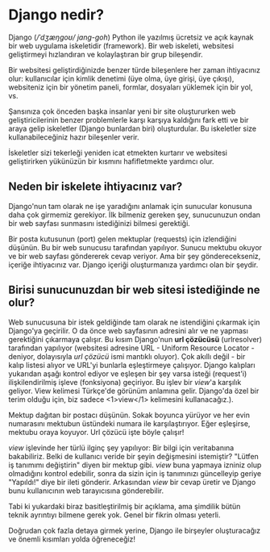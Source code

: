 # Django nedir?

Django (*/ˈdʒæŋɡoʊ/ jang-goh*) Python ile yazılmış ücretsiz ve açık kaynak bir web uygulama iskeletidir (framework). Bir web iskeleti, websitesi geliştirmeyi hızlandıran ve kolaylaştıran bir grup bileşendir.

Bir websitesi geliştirdiğinizde benzer türde bileşenlere her zaman ihtiyacınız olur: kullanıcılar için kimlik denetimi (üye olma, üye girişi, üye çıkışı), websiteniz için bir yönetim paneli, formlar, dosyaları yüklemek için bir yol, vs.

Şansınıza çok önceden başka insanlar yeni bir site oluştururken web geliştiricilerinin benzer problemlerle karşı karşıya kaldığını fark etti ve bir araya gelip iskeletler (Django bunlardan biri) oluşturdular. Bu iskeletler size kullanabileceğiniz hazır bileşenler verir.

İskeletler sizi tekerleği yeniden icat etmekten kurtarır ve websitesi geliştirirken yükünüzün bir kısmını hafifletmekte yardımcı olur.

## Neden bir iskelete ihtiyacınız var?

Django'nun tam olarak ne işe yaradığını anlamak için sunucular konusuna daha çok girmemiz gerekiyor. İlk bilmeniz gereken şey, sunucunuzun ondan bir web sayfası sunmasını istediğinizi bilmesi gerektiği.

Bir posta kutusunun (port) gelen mektuplar (requests) için izlendiğini düşünün. Bu bir web sunucusu tarafından yapılıyor. Sunucu mektubu okuyor ve bir web sayfası göndererek cevap veriyor. Ama bir şey gönderecekseniz, içeriğe ihtiyacınız var. Django içeriği oluşturmanıza yardımcı olan bir şeydir.

## Birisi sunucunuzdan bir web sitesi istediğinde ne olur?

Web sunucusuna bir istek geldiğinde tam olarak ne istendiğini çıkarmak için Django'ya geçirilir. O da önce web sayfasının adresini alır ve ne yapması gerektiğini çıkarmaya çalışır. Bu kısım Django'nun **url çözücüsü** (urlresolver) tarafından yapılıyor (websitesi adresine URL - Uniform Resource Locator - deniyor, dolayısıyla *url çözücü* ismi mantıklı oluyor). Çok akıllı değil - bir kalıp listesi alıyor ve URL'yi bunlarla eşleştirmeye çalışıyor. Django kalıpları yukarıdan aşağı kontrol ediyor ve eşleşen bir şey varsa isteği (request'i) ilişkilendirilmiş işleve (fonksiyona) geçiriyor. Bu işlev bir *view*'a karşılık geliyor. View kelimesi Türkçe'de görünüm anlamına gelir. Django'da özel bir terim olduğu için, biz sadece <1>view</1> kelimesini kullanacağız.).

Mektup dağıtan bir postacı düşünün. Sokak boyunca yürüyor ve her evin numarasını mektubun üstündeki numara ile karşılaştırıyor. Eğer eşleşirse, mektubu oraya koyuyor. Url çözücü işte böyle çalışır!

*view* işlevinde her türlü ilginç şey yapılıyor: Bir bilgi için veritabanına bakabiliriz. Belki de kullanıcı veride bir şeyin değişmesini istemiştir? "Lütfen iş tanımımı değiştirin" diyen bir mektup gibi. *view* buna yapmaya izniniz olup olmadığını kontrol edebilir, sonra da sizin için iş tanımınızı güncelleyip geriye "Yapıldı!" diye bir ileti gönderir. Arkasından *view* bir cevap üretir ve Django bunu kullanıcının web tarayıcısına gönderebilir.

Tabi ki yukardaki biraz basitleştirilmiş bir açıklama, ama şimdilik bütün teknik ayrıntıyı bilmene gerek yok. Genel bir fikrin olması yeterli.

Doğrudan çok fazla detaya girmek yerine, Django ile birşeyler oluşturacağız ve önemli kısımları yolda öğreneceğiz!